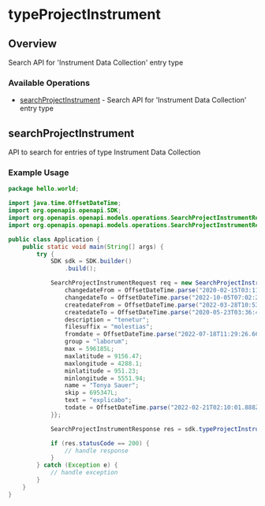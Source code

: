 # typeProjectInstrument

## Overview

Search API for 'Instrument Data Collection' entry type

### Available Operations

* [searchProjectInstrument](#searchprojectinstrument) - Search API for 'Instrument Data Collection' entry type

## searchProjectInstrument

API to search for entries of type Instrument Data Collection

### Example Usage

```java
package hello.world;

import java.time.OffsetDateTime;
import org.openapis.openapi.SDK;
import org.openapis.openapi.models.operations.SearchProjectInstrumentRequest;
import org.openapis.openapi.models.operations.SearchProjectInstrumentResponse;

public class Application {
    public static void main(String[] args) {
        try {
            SDK sdk = SDK.builder()
                .build();

            SearchProjectInstrumentRequest req = new SearchProjectInstrumentRequest() {{
                changedateFrom = OffsetDateTime.parse("2020-02-15T03:11:54.650Z");
                changedateTo = OffsetDateTime.parse("2022-10-05T07:02:20.526Z");
                createdateFrom = OffsetDateTime.parse("2022-03-28T10:53:29.573Z");
                createdateTo = OffsetDateTime.parse("2020-05-23T03:36:44.573Z");
                description = "tenetur";
                filesuffix = "molestias";
                fromdate = OffsetDateTime.parse("2022-07-18T11:29:26.661Z");
                group = "laborum";
                max = 596185L;
                maxlatitude = 9156.47;
                maxlongitude = 4288.1;
                minlatitude = 951.23;
                minlongitude = 5551.94;
                name = "Tonya Sauer";
                skip = 695347L;
                text = "explicabo";
                todate = OffsetDateTime.parse("2022-02-21T02:10:01.888Z");
            }};            

            SearchProjectInstrumentResponse res = sdk.typeProjectInstrument.searchProjectInstrument(req);

            if (res.statusCode == 200) {
                // handle response
            }
        } catch (Exception e) {
            // handle exception
        }
    }
}
```
